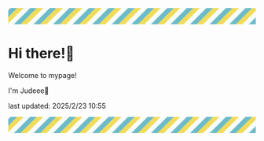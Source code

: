 <!-- Header image -->
<img src="./pokemon/pokemon_39.png" width="1000">

# Hi there!👋

Welcome to mypage!

I'm Judeee🐷

last updated: 2025/2/23 10:55

<!-- Footer image -->
<img src="./pokemon/pokemon_39.png" width="1000">
